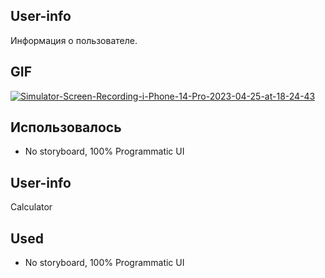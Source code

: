 ## User-info
Информация о пользователе. 

## GIF
<a href="https://ibb.co/X2yx3n8"><img src="https://i.ibb.co/r7b2cBs/Simulator-Screen-Recording-i-Phone-14-Pro-2023-04-25-at-18-24-43.gif" alt="Simulator-Screen-Recording-i-Phone-14-Pro-2023-04-25-at-18-24-43" border="0"></a>

## **Использовалось**
- No storyboard, 100% Programmatic UI

## User-info
Calculator

## **Used**
- No storyboard, 100% Programmatic UI
